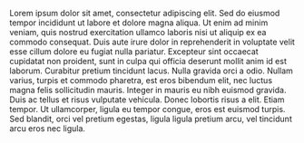 Lorem ipsum dolor sit amet, consectetur adipiscing elit.
Sed do eiusmod tempor incididunt ut labore et dolore magna aliqua.
Ut enim ad minim veniam, quis nostrud exercitation ullamco laboris nisi ut aliquip ex ea commodo consequat.
Duis aute irure dolor in reprehenderit in voluptate velit esse cillum dolore eu fugiat nulla pariatur.
Excepteur sint occaecat cupidatat non proident, sunt in culpa qui officia deserunt mollit anim id est laborum.
Curabitur pretium tincidunt lacus. Nulla gravida orci a odio.
Nullam varius, turpis et commodo pharetra, est eros bibendum elit, nec luctus magna felis sollicitudin mauris.
Integer in mauris eu nibh euismod gravida. Duis ac tellus et risus vulputate vehicula.
Donec lobortis risus a elit. Etiam tempor. Ut ullamcorper, ligula eu tempor congue, eros est euismod turpis.
Sed blandit, orci vel pretium egestas, ligula ligula pretium arcu, vel tincidunt arcu eros nec ligula.
